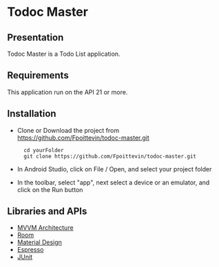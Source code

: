 # Todoc Master

## Presentation
Todoc Master is a Todo List application.

## Requirements

This application run on the API 21 or more.


## Installation

* Clone or Download the project from https://github.com/Fpoittevin/todoc-master.git

		cd yourFolder
		git clone https://github.com/Fpoittevin/todoc-master.git

* In Android Studio, click on File / Open, and select your project folder
* In the toolbar, select "app", next select a device or an emulator, and click on the Run button

## Libraries and APIs

* [MVVM Architecture](https://developer.android.com/jetpack/guide)
* [Room](https://developer.android.com/jetpack/androidx/releases/room)
* [Material Design](https://material.io/)
* [Espresso](https://developer.android.com/training/testing/espresso/)
* [JUnit](https://junit.org/junit5/)
